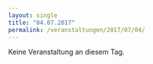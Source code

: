 ```yaml
---
layout: single
title: "04.07.2017"
permalink: /veranstaltungen/2017/07/04/
---
```


Keine Veranstaltung an diesem Tag.

